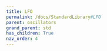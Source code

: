 ```yaml
---
title: LFO
permalink: /docs/StandardLibrary#LFO
parent: oscillators
grand_parent: std
has_children: True
nav_order: 4
---
```

